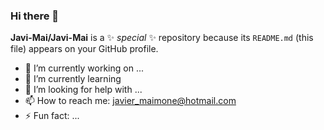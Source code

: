 ### Hi there 👋

**Javi-Mai/Javi-Mai** is a ✨ _special_ ✨ repository because its `README.md` (this file) appears on your GitHub profile.



- 🔭 I’m currently working on ...
- 🌱 I’m currently learning 
- 🤔 I’m looking for help with ...
- 📫 How to reach me: javier_maimone@hotmail.com
- ⚡ Fun fact: ...
